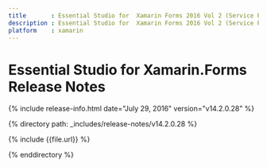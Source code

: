 ```yaml
---
title       : Essential Studio for  Xamarin Forms 2016 Vol 2 (Service Pack 1)Release Notes
description : Essential Studio for  Xamarin Forms 2016 Vol 2 (Service Pack 1)Release Notes
platform    : xamarin
---
```


# Essential Studio for  Xamarin.Forms Release Notes

{% include release-info.html date="July 29, 2016" version="v14.2.0.28" %} 

{% directory path: _includes/release-notes/v14.2.0.28 %}

{% include {{file.url}} %}

{% enddirectory %}